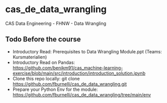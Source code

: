 # cas_de_data_wrangling
CAS Data Engineering - FHNW - Data Wrangling
## Todo Before the course
- Introductory Read: Prerequisites to Data Wrangling Module.ppt (Teams: Kursmaterialien)
- Introductory Read on Pandas: https://github.com/benikm91/cas_machine-learning-exercise/blob/main/src/introduction/introduction_solution.ipynb
- Clone this repo locally: git clone https://github.com/fburnelli/cas_de_data_wrangling.git
- Prepare your Python Env for the module: https://github.com/fburnelli/cas_de_data_wrangling/tree/main/env
